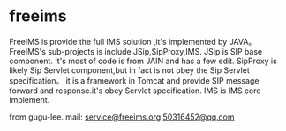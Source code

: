 # freeims
FreeIMS is provide the full IMS solution ,it's implemented by JAVA。
FreeIMS's sub-projects is include JSip,SipProxy,IMS.
JSip is SIP base component. It's most of code is from JAIN  and has a few edit.
SipProxy is likely Sip Servlet component,but in fact is not obey the Sip Servlet specification。
it is a framework in Tomcat and provide SIP message forward and response.it's obey Servlet specification.
IMS is IMS core implement.

from gugu-lee.
mail: service@freeims.org 50316452@qq.com
